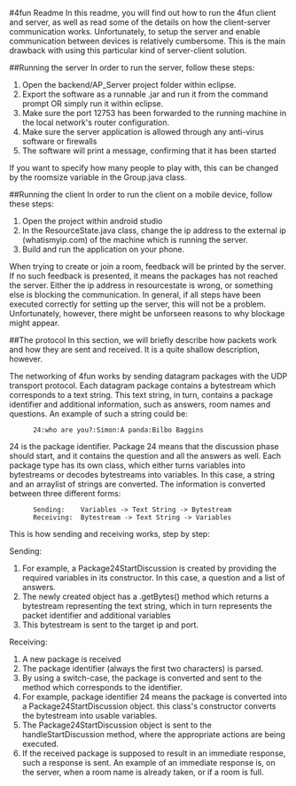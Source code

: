 #4fun Readme
In this readme, you will find out how to run the 4fun client and server, as well as read some of the details on how the client-server communication works. Unfortunately, to setup the server and enable communication between devices is relatively cumbersome. This is the main drawback with using this particular kind of server-client solution.

##Running the server
In order to run the server, follow these steps:

1. Open the backend/AP_Server project folder within eclipse.
2. Export the software as a runnable .jar and run it from the command prompt OR simply run it within eclipse.
3. Make sure the port 12753 has been forwarded to the running machine in the local network's router configuration.
4. Make sure the server application is allowed through any anti-virus software or firewalls
5. The software will print a message, confirming that it has been started

If you want to specify how many people to play with, this can be changed by the roomsize variable in the Group.java class.

##Running the client
In order to run the client on a mobile device, follow these steps:

1. Open the project within android studio
2. In the ResourceState.java class, change the ip address to the external ip (whatismyip.com) of the machine which is running the server.
3. Build and run the application on your phone.

When trying to create or join a room, feedback will be printed by the server. If no such feedback is presented, it means the packages has not reached the server. Either the ip address in resourcestate is wrong, or something else is blocking the communication. In general, if all steps have been executed correctly for setting up the server, this will not be a problem. Unfortunately, however, there might be unforseen reasons to why blockage might appear.

##The protocol
In this section, we will briefly describe how packets work and how they are sent and received. It is a quite shallow description, however.

The networking of 4fun works by sending datagram packages with the UDP transport protocol. Each datagram package contains a bytestream which corresponds to a text string. This text string, in turn, contains a package identifier and additional information, such as answers, room names and questions. An example of such a string could be:

          24:who are you?:Simon:A panda:Bilbo Baggins

24 is the package identifier. Package 24 means that the discussion phase should start, and it contains the question and all the answers as well. Each package type has its own class, which either turns variables into bytestreams or decodes bytestreams into variables. In this case, a string and an arraylist of strings are converted. The information is converted between three different forms:

          Sending:    Variables -> Text String -> Bytestream
          Receiving:  Bytestream -> Text String -> Variables

This is how sending and receiving works, step by step:

Sending:
  1. For example, a Package24StartDiscussion is created by providing the required variables in its constructor. In this case, a question and a list of answers.
  2. The newly created object has a .getBytes() method which returns a bytestream representing the text string, which in turn represents the packet identifier and additional variables
  3. This bytestream is sent to the target ip and port.

Receiving:
  1. A new package is received
  2. The package identifier (always the first two characters) is parsed. 
  3. By using a switch-case, the package is converted and sent to the method which corresponds to the identifier. 
  4. For example, package identifier 24 means the package is converted into a Package24StartDiscussion object. this class's constructor converts the bytestream into usable variables. 
  5. The Package24StartDiscussion object is sent to the handleStartDiscussion method, where the appropriate actions are being executed.
  6. If the received package is supposed to result in an immediate response, such a response is sent. An example of an immediate response is, on the server, when a room name is already taken, or if a room is full.
